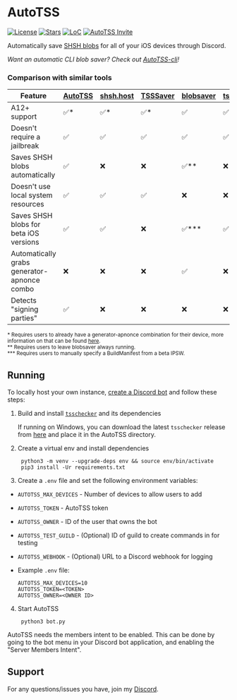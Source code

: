 # AutoTSS

[![License](https://img.shields.io/github/license/m1stadev/AutoTSS)](https://github.com/m1stadev/AutoTSS/blob/master/LICENSE)
[![Stars](https://img.shields.io/github/stars/m1stadev/AutoTSS)](https://github.com/m1stadev/AutoTSS/stargazers)
[![LoC](https://img.shields.io/tokei/lines/github/m1stadev/AutoTSS)](https://github.com/m1stadev/AutoTSS)
[![AutoTSS Invite](https://img.shields.io/badge/Discord-Invite%20AutoTSS-%237289DA)](https://m1sta.xyz/autotss)

Automatically save [SHSH blobs](https://www.theiphonewiki.com/wiki/SHSH) for all of your iOS devices through Discord.

*Want an automatic CLI blob saver? Check out [AutoTSS-cli](https://github.com/m1stadev/autotss-cli)!*

### Comparison with similar tools

| Feature | [AutoTSS](https://github.com/m1stadev/AutoTSS) | [shsh.host](https://shsh.host) | [TSSSaver](https://tsssaver.1conan.com/v2/) | [blobsaver](https://github.com/airsquared/blobsaver) | [tsschecker](https://github.com/1Conan/tsschecker) | [shshd](https://github.com/Diatrus/shshdaemon) |
|-|-|-|-|-|-|-|
| A12+ support | ✅* | ✅* | ✅* | ✅ | ✅ | ✅ |
| Doesn't require a jailbreak | ✅ | ✅ | ✅ | ✅ | ✅ | ❌ |
| Saves SHSH blobs automatically | ✅ | ❌ | ❌ | ✅** | ❌ | ✅ |
| Doesn't use local system resources | ✅ | ✅ | ✅ | ❌ | ❌ | ❌ |
| Saves SHSH blobs for beta iOS versions | ✅ | ✅ | ❌ | ✅*** | ✅*** | ❌ |
| Automatically grabs generator-apnonce combo | ❌ | ❌ | ❌ | ✅ | ❌ | ✅ |
| Detects "signing parties" | ✅ | ❌ | ❌ | ❌ | ❌ | ❌ |

<sup>* Requires users to already have a generator-apnonce combination for their device, more information on that can be found [here](https://gist.github.com/5464ea557c2b999cb9324639c777cd09#whats-nonce-entanglement).</sup><br>
<sup>** Requires users to leave blobsaver always running.</sup><br>
<sup>*** Requires users to manually specify a BuildManifest from a beta IPSW.</sup>

## Running
To locally host your own instance, [create a Discord bot](https://discord.com/developers) and follow these steps:

1. Build and install [`tsschecker`](https://github.com/1Conan/tsschecker) and its dependencies

    If running on Windows, you can download the latest `tsschecker` release from [here](https://github.com/1Conan/tsschecker/releases) and place it in the AutoTSS directory.

2. Create a virtual env and install dependencies

        python3 -m venv --upgrade-deps env && source env/bin/activate
        pip3 install -Ur requirements.txt

3.  Create a `.env` file and set the following environment variables:
  - `AUTOTSS_MAX_DEVICES` - Number of devices to allow users to add
  - `AUTOTSS_TOKEN` - AutoTSS token
  - `AUTOTSS_OWNER` - ID of the user that owns the bot
  - `AUTOTSS_TEST_GUILD` - (Optional) ID of guild to create commands in for testing
  - `AUTOTSS_WEBHOOK` - (Optional) URL to a Discord webhook for logging
  - Example `.env` file:

        AUTOTSS_MAX_DEVICES=10
        AUTOTSS_TOKEN=<TOKEN>
        AUTOTSS_OWNER=<OWNER ID>


4. Start AutoTSS

        python3 bot.py

AutoTSS needs the members intent to be enabled. This can be done by going to the bot menu in your Discord bot application, and enabling the "Server Members Intent".

## Support

For any questions/issues you have, join my [Discord](https://m1sta.xyz/discord).
